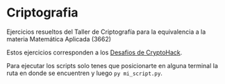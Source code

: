 # Criptografia
Ejercicios resueltos del Taller de Criptografía para la equivalencia a la materia Matemática Aplicada (3662)

Estos ejercicios corresponden a los [Desafios de CryptoHack](https://cryptohack.org/challenges/).

Para ejecutar los scripts solo tenes que posicionarte en alguna terminal la ruta en donde se encuentren y luego `py mi_script.py`.
